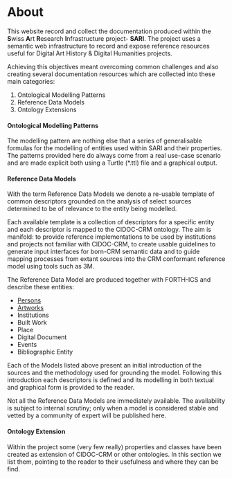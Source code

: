 # About

This website record and collect the documentation produced within the **S**wiss **A**rt **R**esearch **I**nfrastructure project- **SARI**. The project uses a semantic web infrastructure to record and expose reference resources useful for Digital Art History & Digital Humanities projects. 

Achieving this objectives meant overcoming common challenges and also creating several documentation resources which are collected into these main categories:

1. Ontological Modelling Patterns
2. Reference Data Models
3. Ontology Extensions

#### Ontological Modelling Patterns

The modelling pattern are nothing else that a series of generalisable formulas for the modelling of entities used within SARI and their properties. The patterns provided here do always come from a real use-case scenario and are made explicit both using a Turtle (*.ttl) file and a graphical output.

#### Reference Data Models

With the term Reference Data Models we denote a re-usable template of common descriptors grounded on the analysis of select sources determined to be of relevance to the entity being modelled.  

Each available template is a collection of descriptors for a specific entity and each descriptor is mapped to the CIDOC-CRM ontology. The aim is manifold: to provide reference implementations to be used by institutions and projects not familiar with CIDOC-CRM, to create usable guidelines to generate input interfaces for born-CRM semantic data and to guide mapping processes from extant sources into the CRM conformant reference model using tools such as 3M. 

The Reference Data Model are produced together with FORTH-ICS and describe these entities: 

+ [Persons](et/person.md)
+ [Artworks](et/artwork.md)
+ Institutions
+ Built Work
+ Place
+ Digital Document
+ Events
+ Bibliographic Entity

Each of the Models listed above present an initial introduction of the sources and the methodology used for grounding the model. Following this introduction each descriptors is defined and its modelling in both textual and graphical form is provided to the reader.

Not all the Reference Data Models are immediately available. The availability is subject to internal scrutiny; only when a model is considered stable and vetted by a community of expert will be published here.

#### Ontology Extension

Within the project some (very few really) properties and classes have been created as extension of CIDOC-CRM or other ontologies. In this section we list them, pointing to the reader to their usefulness and where they can be find.